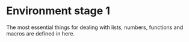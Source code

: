 # Environment stage 1

The most essential things for dealing with lists, numbers,
functions and macros are defined in here.
